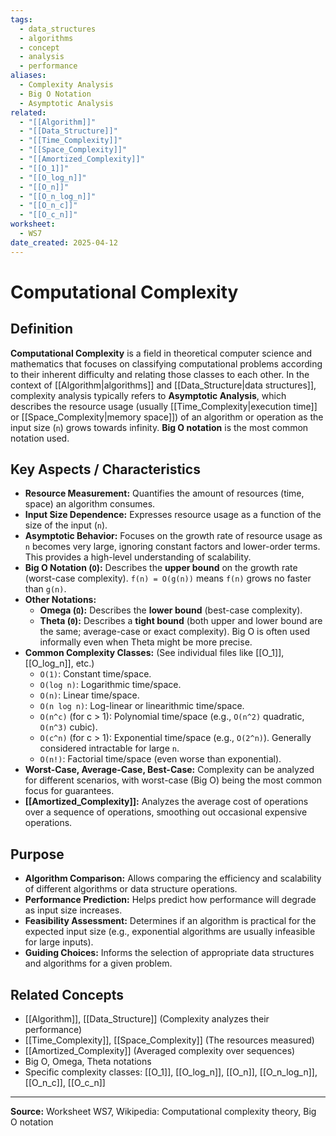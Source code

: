 ```yaml
---
tags:
  - data_structures
  - algorithms
  - concept
  - analysis
  - performance
aliases:
  - Complexity Analysis
  - Big O Notation
  - Asymptotic Analysis
related:
  - "[[Algorithm]]"
  - "[[Data_Structure]]"
  - "[[Time_Complexity]]"
  - "[[Space_Complexity]]"
  - "[[Amortized_Complexity]]"
  - "[[O_1]]"
  - "[[O_log_n]]"
  - "[[O_n]]"
  - "[[O_n_log_n]]"
  - "[[O_n_c]]"
  - "[[O_c_n]]"
worksheet:
  - WS7
date_created: 2025-04-12
---
```

# Computational Complexity

## Definition

**Computational Complexity** is a field in theoretical computer science and mathematics that focuses on classifying computational problems according to their inherent difficulty and relating those classes to each other. In the context of [[Algorithm|algorithms]] and [[Data_Structure|data structures]], complexity analysis typically refers to **Asymptotic Analysis**, which describes the resource usage (usually [[Time_Complexity|execution time]] or [[Space_Complexity|memory space]]) of an algorithm or operation as the input size (`n`) grows towards infinity. **Big O notation** is the most common notation used.

## Key Aspects / Characteristics

- **Resource Measurement:** Quantifies the amount of resources (time, space) an algorithm consumes.
- **Input Size Dependence:** Expresses resource usage as a function of the size of the input (`n`).
- **Asymptotic Behavior:** Focuses on the growth rate of resource usage as `n` becomes very large, ignoring constant factors and lower-order terms. This provides a high-level understanding of scalability.
- **Big O Notation (`O`):** Describes the **upper bound** on the growth rate (worst-case complexity). `f(n) = O(g(n))` means `f(n)` grows no faster than `g(n)`.
- **Other Notations:**
    - **Omega (`Ω`):** Describes the **lower bound** (best-case complexity).
    - **Theta (`Θ`):** Describes a **tight bound** (both upper and lower bound are the same; average-case or exact complexity). Big O is often used informally even when Theta might be more precise.
- **Common Complexity Classes:** (See individual files like [[O_1]], [[O_log_n]], etc.)
    - `O(1)`: Constant time/space.
    - `O(log n)`: Logarithmic time/space.
    - `O(n)`: Linear time/space.
    - `O(n log n)`: Log-linear or linearithmic time/space.
    - `O(n^c)` (for c > 1): Polynomial time/space (e.g., `O(n^2)` quadratic, `O(n^3)` cubic).
    - `O(c^n)` (for c > 1): Exponential time/space (e.g., `O(2^n)`). Generally considered intractable for large `n`.
    - `O(n!)`: Factorial time/space (even worse than exponential).
- **Worst-Case, Average-Case, Best-Case:** Complexity can be analyzed for different scenarios, with worst-case (Big O) being the most common focus for guarantees.
- **[[Amortized_Complexity]]:** Analyzes the average cost of operations over a sequence of operations, smoothing out occasional expensive operations.

## Purpose

- **Algorithm Comparison:** Allows comparing the efficiency and scalability of different algorithms or data structure operations.
- **Performance Prediction:** Helps predict how performance will degrade as input size increases.
- **Feasibility Assessment:** Determines if an algorithm is practical for the expected input size (e.g., exponential algorithms are usually infeasible for large inputs).
- **Guiding Choices:** Informs the selection of appropriate data structures and algorithms for a given problem.

## Related Concepts
- [[Algorithm]], [[Data_Structure]] (Complexity analyzes their performance)
- [[Time_Complexity]], [[Space_Complexity]] (The resources measured)
- [[Amortized_Complexity]] (Averaged complexity over sequences)
- Big O, Omega, Theta notations
- Specific complexity classes: [[O_1]], [[O_log_n]], [[O_n]], [[O_n_log_n]], [[O_n_c]], [[O_c_n]]

---
**Source:** Worksheet WS7, Wikipedia: Computational complexity theory, Big O notation